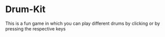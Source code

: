 # Drum-Kit
This is a fun game in which you can play different drums by clicking or by pressing the respective keys
